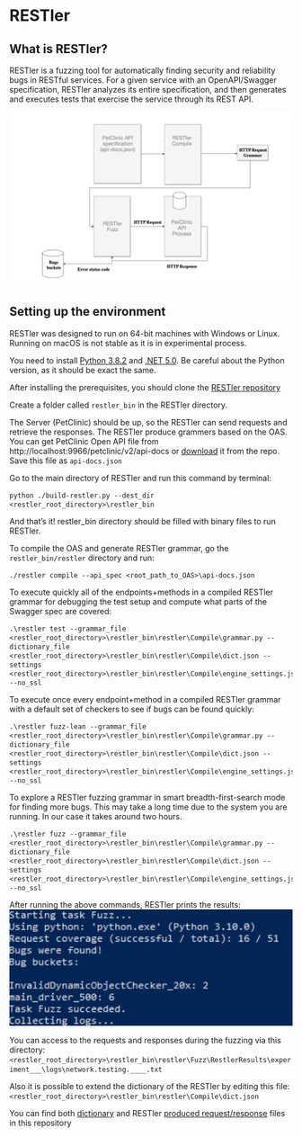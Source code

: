 # RESTler

## What is RESTler?

RESTler is a fuzzing tool for automatically finding security and reliability bugs in RESTful services. For a given service
with an OpenAPI/Swagger specification, RESTler analyzes its entire specification, and then generates and executes tests that exercise the service through its REST API.

![RESTler architecture](./images/RESTler-arch.png)

## Setting up the environment

RESTler was designed to run on 64-bit machines with Windows or Linux. Running on macOS is not stable as it is in experimental process.

You need to install [Python 3.8.2](https://www.python.org/downloads/) and [.NET 5.0](https://dotnet.microsoft.com/download/dotnet-core?utm_source=getdotnetcorecli&utm_medium=referral). Be careful about the Python version, as it should be exact the same.

After installing the prerequisites, you should clone the [RESTler repository](https://github.com/microsoft/restler-fuzzer)

Create a folder called ```restler_bin``` in the RESTler directory.

The Server (PetClinic) should be up, so the RESTler can send requests and retrieve the responses. The RESTler produce grammers based on the OAS. You can get PetClinic Open API file from http://localhost:9966/petclinic/v2/api-docs or [download](./api-docs.json) it from the repo.
Save this file as ```api-docs.json```

Go to the main directory of RESTler and run this command by terminal:
```
python ./build-restler.py --dest_dir <restler_root_directory>\restler_bin
```

And that’s it! restler_bin directory should be filled with binary files to run RESTler.

To compile the OAS and generate RESTler grammar, go the ```restler_bin/restler``` directory and run:
```
./restler compile --api_spec <root_path_to_OAS>\api-docs.json
```



To execute quickly all of the endpoints+methods in a compiled RESTler grammar for debugging the test setup and compute what parts of the Swagger spec are covered:
```
.\restler test --grammar_file <restler_root_directory>\restler_bin\restler\Compile\grammar.py --dictionary_file <restler_root_directory>\restler_bin\restler\Compile\dict.json --settings <restler_root_directory>\restler_bin\restler\Compile\engine_settings.json --no_ssl
```


To execute once every endpoint+method in a compiled RESTler grammar with a default set of checkers to see if bugs can be found quickly:
```
.\restler fuzz-lean --grammar_file <restler_root_directory>\restler_bin\restler\Compile\grammar.py --dictionary_file <restler_root_directory>\restler_bin\restler\Compile\dict.json --settings <restler_root_directory>\restler_bin\restler\Compile\engine_settings.json --no_ssl
```


To explore a RESTler fuzzing grammar in smart breadth-first-search mode for finding more bugs. This may take a long time due to the system you are running. In our case it takes around two hours.
```
.\restler fuzz --grammar_file <restler_root_directory>\restler_bin\restler\Compile\grammar.py --dictionary_file <restler_root_directory>\restler_bin\restler\Compile\dict.json --settings <restler_root_directory>\restler_bin\restler\Compile\engine_settings.json --no_ssl
```

After running the above commands, RESTler prints the results:
![RESTler output](./images/restler_output.png)

You can access to the requests and responses during the fuzzing via this directory:
```<restler_root_directory>\restler_bin\restler\Fuzz\RestlerResults\experiment___\logs\network.testing.____.txt```

Also it is possible to extend the dictionary of the RESTler by editing this file:
```<restler_root_directory>\restler_bin\restler\Compile\dict.json```

You can find both [dictionary](./dict.json) and RESTler [produced request/response](./network.testing.11156.1.txt) files in this repository
